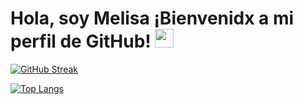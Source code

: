 <h1>
  Hola, soy Melisa ¡Bienvenidx a mi perfil de GitHub!
  <img decoding="async" src="https://media.giphy.com/media/hvRJCLFzcasrR4ia7z/giphy.gif" width="30px"/>
</h1>

[![GitHub Streak](http://github-readme-streak-stats.herokuapp.com?user=noelianav91&theme=dark&background=000000)](https://git.io/streak-stats)

[![Top Langs](https://github-readme-stats.vercel.app/api/top-langs/?username=melisacaputo&layout=compact&theme=vision-friendly-dark)](https://github.com/anuraghazra/github-readme-stats)
